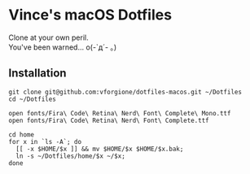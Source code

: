 # Vince's macOS Dotfiles

Clone at your own peril.  
You've been warned... o(-`д´- ｡)

## Installation

```shell
git clone git@github.com:vforgione/dotfiles-macos.git ~/Dotfiles
cd ~/Dotfiles

open fonts/Fira\ Code\ Retina\ Nerd\ Font\ Complete\ Mono.ttf
open fonts/Fira\ Code\ Retina\ Nerd\ Font\ Complete.ttf

cd home
for x in `ls -A`; do 
  [[ -x $HOME/$x ]] && mv $HOME/$x $HOME/$x.bak;
  ln -s ~/Dotfiles/home/$x ~/$x;
done
```
